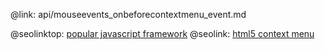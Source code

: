 @link: api/mouseevents_onbeforecontextmenu_event.md

@seolinktop: [popular javascript framework](https://webix.com)
@seolink: [html5 context menu](https://webix.com/widget/contextmenu/)